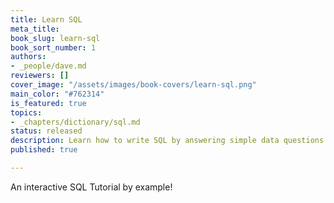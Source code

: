 ```yaml
---
title: Learn SQL
meta_title:
book_slug: learn-sql
book_sort_number: 1
authors:
- _people/dave.md
reviewers: []
cover_image: "/assets/images/book-covers/learn-sql.png"
main_color: "#762314"
is_featured: true
topics:
- _chapters/dictionary/sql.md
status: released
description: Learn how to write SQL by answering simple data questions
published: true

---
```

An interactive SQL Tutorial by example!
